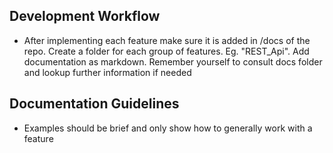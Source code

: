 ## Development Workflow
- After implementing each feature make sure it is added in /docs of the repo. Create a folder for each group of features. Eg. "REST_Api". Add documentation as markdown. Remember yourself to consult docs folder and lookup further information if needed

## Documentation Guidelines
- Examples should be brief and only show how to generally work with a feature